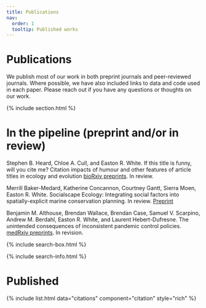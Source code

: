 ```yaml
---
title: Publications
nav:
  order: 1
  tooltip: Published works
---
```


# <i class="fas fa-microscope"></i>Publications

We publish most of our work in both preprint journals and peer-reviewed journals. Where possible, we have also included links to data and code used in each paper. Please reach out if you have any questions or thoughts on our work. 

{% include section.html %}

# In the pipeline (preprint and/or in review)

Stephen B. Heard, Chloe A. Cull, and Easton R. White. If this title is funny, will you cite me? Citation impacts of humour and other features of article titles in ecology and evolution [bioRxiv preprints](https://www.biorxiv.org/content/10.1101/2022.03.18.484880v1). In review.

Merrill Baker-Medard, Katherine Concannon, Courtney Gantt, Sierra Moen, Easton R. White. Socialscape Ecology: Integrating social factors into spatially-explicit marine conservation planning. In review. [Preprint](https://osf.io/preprints/socarxiv/m2kqa)

Benjamin M. Althouse, Brendan Wallace, Brendan Case, Samuel V. Scarpino, Andrew M. Berdahl, Easton R. White, and Laurent Hebert-Dufresne. The unintended consequences of inconsistent pandemic control policies. [medRxiv preprints](https://www.medrxiv.org/content/10.1101/2020.08.21.20179473v2). In revision.


{% include search-box.html %}

{% include search-info.html %}


# Published

{% include list.html data="citations" component="citation" style="rich" %}
